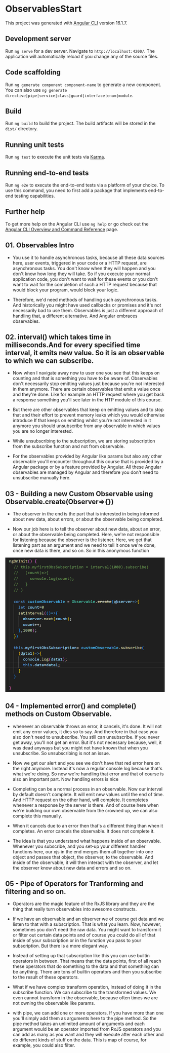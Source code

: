 # ObservablesStart

This project was generated with [Angular CLI](https://github.com/angular/angular-cli) version 16.1.7.

## Development server

Run `ng serve` for a dev server. Navigate to `http://localhost:4200/`. The application will automatically reload if you change any of the source files.

## Code scaffolding

Run `ng generate component component-name` to generate a new component. You can also use `ng generate directive|pipe|service|class|guard|interface|enum|module`.

## Build

Run `ng build` to build the project. The build artifacts will be stored in the `dist/` directory.

## Running unit tests

Run `ng test` to execute the unit tests via [Karma](https://karma-runner.github.io).

## Running end-to-end tests

Run `ng e2e` to execute the end-to-end tests via a platform of your choice. To use this command, you need to first add a package that implements end-to-end testing capabilities.

## Further help

To get more help on the Angular CLI use `ng help` or go check out the [Angular CLI Overview and Command Reference](https://angular.io/cli) page.

## 01. Observables Intro

- You use it to handle asynchronous tasks, because all these data sources here, user events, triggered in your code or a HTTP request, are asynchronous tasks. You don't know when they will happen and you don't know how long they will take. So if you execute your normal application code, you don't want to wait for these events or you don't want to wait for the completion of such a HTTP request because that would block your program, would block your logic.

- Therefore, we'd need methods of handling such asynchronous tasks. And historically you might have used callbacks or promises and it's not necessarily bad to use them. Observables is just a different approach of handling that, a different alternative. And Angular embraces observables.

## 02. interval() which takes time in milliseconds.And for every specified time interval, it emits new value. So it is an observable to which we can subscribe.

- Now when I navigate away now to user one you see that this keeps on counting and that is something you have to be aware of. Observables don't necessarily stop emitting values just because you're not interested in them anymore. There are certain observables that emit a value once and they're done. Like for example an HTTP request where you get back a response something you'll see later in the HTP module of this course.

- But there are other observables that keep on emitting values and to stop that and their effort to prevent memory leaks which you would otherwise introduce If that keeps on emitting whilst you're not interested in it anymore you should unsubscribe from any observable in which values you are no longer interested.

* While unsubscribing to the subscription, we are storing subscription from the subscribe function and not from observable.

* For the observables provided by Angular like params but also any other observable you'll encounter throughout this course that is provided by a Angular package or by a feature provided by Angular. All these Angular observables are managed by Angular and therefore you don't need to unsubscribe manually here.

## 03 - Building a new Custom Observable using Observable.create(Observer=>{})

- The observer in the end is the part that is interested in being informed about new data, about errors, or about the observable being completed.

* Now our job here is to tell the observer about new data, about an error, or about the observable being completed. Here, we're not responsible for listening because the observer is the listener. Here, we get that listening part as an argument and we need to tell it once we're done, once new data is there, and so on. So in this anonymous function

![Alt text](image.png)

## 04 - Implemented error() and complete() methods on Custom Observable.

- whenever an observable throws an error, it cancels, it's done. It will not emit any error values, it dies so to say. And therefore in that case you also don't need to unsubscribe. You still can unsubscribe. If you never get away, you'll not get an error. But it's not necessary because, well, it was dead anyways but you might not have known that when you unsubscribe. So unsubscribing is not an issue.

- Now we get our alert and you see we don't have that red error here on the right anymore. Instead it's now a regular console log because that's what we're doing. So now we're handling that error and that of course is also an important part. Now handling errors is nice

* Completing can be a normal process in an observable. Now our interval by default doesn't complete. It will emit new values until the end of time. And HTTP request on the other hand, will complete. It completes whenever a response by the server is there. And of course here when we're building our own observable from the crowned up, we can also complete this manually.

* When it cancels due to an error then that's a different thing than when it completes. An error cancels the observable. It does not complete it.

* The idea is that you understand what happens inside of an observable. Whenever you subscribe, and you set-up your different handler functions here, our xjs in the end merges them all together into one object and passes that object, the observer, to the observable. And inside of the observable, it will then interact with the observer, and let the observer know about new data and errors and so on.

## 05 - Pipe of Operators for Tranforming and filtering and so on.

- Operators are the magic feature of the RxJS library and they are the thing that really turn observables into awesome constructs.

- If we have an observable and an observer we of course get data and we listen to that with a subscription. That is what you learn. Now, however, sometimes you don't need the raw data. You might want to transform it or filter out certain data points and of course you could do all of that inside of your subscription or in the function you pass to your subscription. But there is a more elegant way.

- Instead of setting up that subscription like this you can use builtin operators in between. That means that the data points, first of all reach these operators that do something to the data and that something can be anything. There are tons of builtin operators and then you subscribe to the result of these operators.

- What if we have complex transform operation, Instead of doing it in the subscribe function. We can subscribe to the transformed values. We even cannot transform in the observable, because often times we are not owning the observable like params.

- with pipe, we can add one or more operators. If you have more than one you'll simply add them as arguments here to the pipe method. So the pipe method takes an unlimited amount of arguments and each argument would be an operator imported from RxJS operators and you can add as many as you want and they will execute after each other and do different kinds of stuff on the data. This is map of course, for example, you could also filter.
